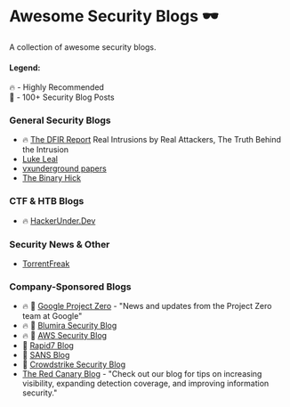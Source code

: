 # Awesome Security Blogs 🕶️

A collection of awesome security blogs.

#### Legend: </br>
🔥 - Highly Recommended </br>
💯 - 100+ Security Blog Posts </br>


### General Security Blogs
* 🔥 [The DFIR Report](https://thedfirreport.com/) Real Intrusions by Real Attackers, The Truth Behind the Intrusion
* [Luke Leal](https://lukeleal.com/research/posts/) 
* [vxunderground papers](https://github.com/vxunderground/VXUG-Papers)
* [The Binary Hick](https://thebinaryhick.blog/)

### CTF & HTB Blogs
* 🔥 [HackerUnder.Dev](https://www.hackerunder.dev)

### Security News & Other
* [TorrentFreak](https://torrentfreak.com/)

### Company-Sponsored Blogs
* 🔥 💯 [Google Project Zero](https://googleprojectzero.blogspot.com/) - "News and updates from the Project Zero team at Google"
* 🔥 💯 [Blumira Security Blog](https://www.blumira.com/blog/)
* 🔥 💯 [AWS Security Blog](https://aws.amazon.com/blogs/security/)
* 💯 [Rapid7 Blog](https://blog.rapid7.com/tag/research/)
* 💯 [SANS Blog](https://www.sans.org/blog/)
* 💯 [Crowdstrike Security Blog](https://www.crowdstrike.com/blog/)
* [The Red Canary Blog](https://redcanary.com/blog/) - "Check out our blog for tips on increasing visibility, expanding detection coverage, and improving information security." 

